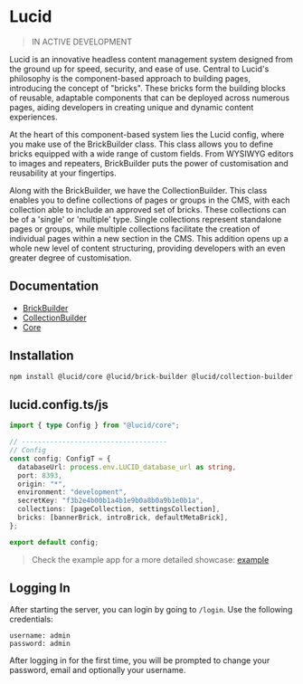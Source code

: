 # Lucid

> IN ACTIVE DEVELOPMENT

Lucid is an innovative headless content management system designed from the ground up for speed, security, and ease of use. Central to Lucid's philosophy is the component-based approach to building pages, introducing the concept of "bricks". These bricks form the building blocks of reusable, adaptable components that can be deployed across numerous pages, aiding developers in creating unique and dynamic content experiences.

At the heart of this component-based system lies the Lucid config, where you make use of the BrickBuilder class. This class allows you to define bricks equipped with a wide range of custom fields. From WYSIWYG editors to images and repeaters, BrickBuilder puts the power of customisation and reusability at your fingertips.

Along with the BrickBuilder, we have the CollectionBuilder. This class enables you to define collections of pages or groups in the CMS, with each collection able to include an approved set of bricks. These collections can be of a 'single' or 'multiple' type. Single collections represent standalone pages or groups, while multiple collections facilitate the creation of individual pages within a new section in the CMS. This addition opens up a whole new level of content structuring, providing developers with an even greater degree of customisation.

## Documentation

- [BrickBuilder](https://github.com/WillYallop/Lucid/tree/master/packages/brick-builder)
- [CollectionBuilder](https://github.com/WillYallop/Lucid/tree/master/packages/collection-builder)
- [Core](https://github.com/WillYallop/Lucid/tree/master/packages/core)

## Installation

```bash
npm install @lucid/core @lucid/brick-builder @lucid/collection-builder
```

## lucid.config.ts/js

```ts
import { type Config } from "@lucid/core";

// ------------------------------------
// Config
const config: ConfigT = {
  databaseUrl: process.env.LUCID_database_url as string,
  port: 8393,
  origin: "*",
  environment: "development",
  secretKey: "f3b2e4b00b1a4b1e9b0a8b0a9b1e0b1a",
  collections: [pageCollection, settingsCollection],
  bricks: [bannerBrick, introBrick, defaultMetaBrick],
};

export default config;
```

> Check the example app for a more detailed showcase: [example](https://github.com/WillYallop/Lucid/tree/master/apps/example/lucid.config.ts)

## Logging In

After starting the server, you can login by going to `/login`. Use the following credentials:

```
username: admin
password: admin
```

After logging in for the first time, you will be prompted to change your password, email and optionally your username.
